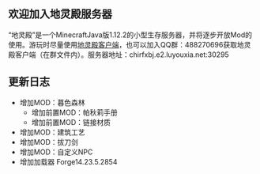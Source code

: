 ## 欢迎加入地灵殿服务器
“地灵殿”是一个MinecraftJava版1.12.2的小型生存服务器，并将逐步开放Mod的使用。游玩时尽量使用[地灵殿客户端](https://chirfxbj.github.io/MinecraftServerNet/Clinet)，也可以加入QQ群：488270696获取地灵殿客户端（在群文件内）。服务器地址：chirfxbj.e2.luyouxia.net:30295
## 更新日志
* 增加MOD：暮色森林
  - 增加前置MOD：帕秋莉手册
  - 增加前置MOD：链接材质
* 增加MOD：建筑工艺
* 增加MOD：拔刀剑
* 增加MOD：自定义NPC
* 增加加载器 Forge14.23.5.2854
